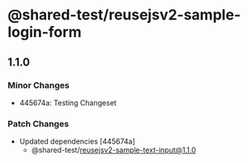 # @shared-test/reusejsv2-sample-login-form

## 1.1.0

### Minor Changes

- 445674a: Testing Changeset

### Patch Changes

- Updated dependencies [445674a]
  - @shared-test/reusejsv2-sample-text-input@1.1.0
